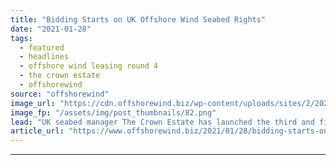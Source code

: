 ```yaml
---
title: "Bidding Starts on UK Offshore Wind Seabed Rights"
date: "2021-01-28"
tags: 
  - featured
  - headlines
  - offshore wind leasing round 4
  - the crown estate
  - offshorewind
source: "offshorewind"
image_url: "https://cdn.offshorewind.biz/wp-content/uploads/sites/2/2021/01/28154010/UK-Offshore-Wind-Leasing-Round-4-Tender-Enters-Final-Stage.png"
image_fp: "/assets/img/post_thumbnails/82.png"
lead: "UK seabed manager The Crown Estate has launched the third and final stage in"
article_url: "https://www.offshorewind.biz/2021/01/28/bidding-starts-on-uk-offshore-wind-seabed-rights/"
---
```


---
